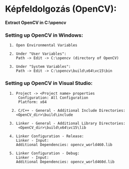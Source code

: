 # Képfeldolgozás (OpenCV):

   **Extract OpenCV in C:\opencv**

   ### Setting up OpenCV in Windows:
    
      1. Open Environmental Variables
    
      2. Under "User Variables":
         Path -> Edit -> C:\opencv (directory of OpenCV)

      3. Under "System Variables":
         Path -> Edit -> C:\opencv\build\x64\vc15\bin


   ### Setting up OpenCV in Visual Studio: 

      1. Project -> <Project name> properties
          Configuration: All Configuration
          Platform: x64

       2. C/C++ - General - Additional Include Directories:
         <OpenCV_dir>\build\include

      3. Linker - General - Additional Library Directories:
          <OpenCV_dir>\build\x64\vc15\lib

      4. Linker Configuration - Release:
         Linker - Input:
         Additional Dependencies: opencv_world460.lib

      5. Linker Configuration - Debug:
         Linker - Input:
         Additional Dependencies: opencv_world460d.lib
